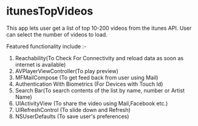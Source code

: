 # itunesTopVideos
This app lets user get a list of top 10-200 videos from the itunes API. User can select the number of videos to load. <br />


Featured functionality include :-<br />
1. Reachability(To Check For Connectivity and reload data as soon as internet is available)<br />
2. AVPlayerViewController(To play preview)<br />
3. MFMailCompose (To get feed back from user using Mail)<br />
4. Authentication With Biometrics (For Devices with Touch Id)<br />
5. Search Bar(To search contents of the list by name, number or Artist Name)<br />
6. UIActivityView (To share the video using Mail,Facebook etc.)<br />
7. UIRefreshControl (To slide down and Refresh)<br />
8. NSUserDefaults (To save user's preferences)<br />
